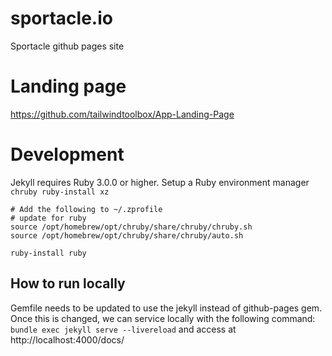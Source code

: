 # sportacle.io
Sportacle github pages site

# Landing page
https://github.com/tailwindtoolbox/App-Landing-Page
# Development
Jekyll requires Ruby 3.0.0 or higher.  Setup a Ruby environment manager
`chruby ruby-install xz`
```
# Add the following to ~/.zprofile
# update for ruby
source /opt/homebrew/opt/chruby/share/chruby/chruby.sh
source /opt/homebrew/opt/chruby/share/chruby/auto.sh

ruby-install ruby
```

## How to run locally
Gemfile needs to be updated to use the jekyll instead of github-pages gem.  Once this is changed, we can service locally with the following command:
`bundle exec jekyll serve --livereload` and access at http://localhost:4000/docs/

